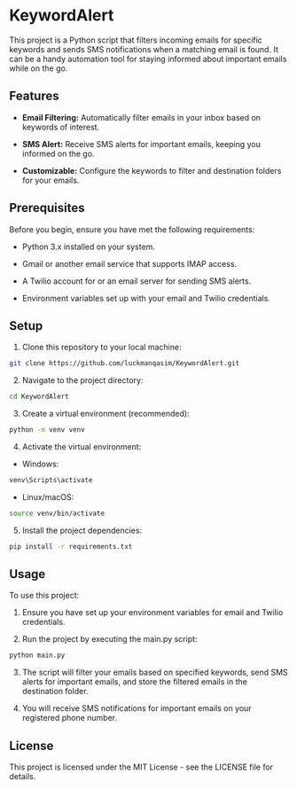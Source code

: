 # KeywordAlert

This project is a Python script that filters incoming emails for specific keywords and sends SMS notifications when a matching email is found. It can be a handy automation tool for staying informed about important emails while on the go.


## Features

- **Email Filtering:** Automatically filter emails in your inbox based on keywords of interest.

- **SMS Alert:** Receive SMS alerts for important emails, keeping you informed on the go.

- **Customizable:** Configure the keywords to filter and destination folders for your emails.


## Prerequisites

Before you begin, ensure you have met the following requirements:

- Python 3.x installed on your system.

- Gmail or another email service that supports IMAP access.

- A Twilio account for or an email server for sending SMS alerts.

- Environment variables set up with your email and Twilio credentials.


## Setup

1. Clone this repository to your local machine:

```bash
git clone https://github.com/luckmanqasim/KeywordAlert.git
```

2. Navigate to the project directory:

```bash
cd KeywordAlert
```

3. Create a virtual environment (recommended):

```bash
python -m venv venv
```

4. Activate the virtual environment:

- Windows:

```bash
venv\Scripts\activate
```

- Linux/macOS:

```bash
source venv/bin/activate
```

5. Install the project dependencies:

```bash
pip install -r requirements.txt
```


## Usage

To use this project:

1. Ensure you have set up your environment variables for email and Twilio credentials.

2. Run the project by executing the main.py script:

```bash
python main.py
```

3. The script will filter your emails based on specified keywords, send SMS alerts for important emails, and store the filtered emails in the destination folder.

4. You will receive SMS notifications for important emails on your registered phone number.


## License

This project is licensed under the MIT License - see the LICENSE file for details.
